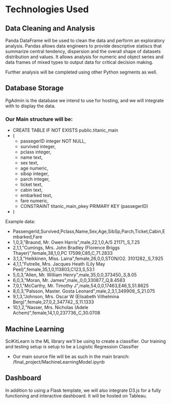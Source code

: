 # Technologies Used
## Data Cleaning and Analysis
Panda DataFrame will be used to clean the data and perform an exploratory analysis. Pandas allows data engineers to provide descriptive statiscs that summarize central tendency, dispersion and the overall shape of datasets distribution and values.  It allows analysis for numeric and object series and data frames of mixed types to output data for critical decision making.  

Further analysis will be completed using other Python segments as well. 
   

## Database Storage
PgAdmin is the database we intend to use for hosting, and we will integrate with to display the data.

### Our Main structure will be:

- CREATE TABLE IF NOT EXISTS public.titanic_main
- (
    - passegerID integer NOT NULL,
    - survived integer,
    - pclass integer,
    - name text,
    - sex text,
    - age numeric,
    - sibsp integer,
    - parch integer,
    - ticket text,
    - cabin text,
    - embarked text,
    - fare numeric,
    - CONSTRAINT titanic_main_pkey PRIMARY KEY (passegerID)
- )

Example data:

- PassengerId,Survived,Pclass,Name,Sex,Age,SibSp,Parch,Ticket,Cabin,Embarked,Fare
- 1,0,3,"Braund, Mr. Owen Harris",male,22,1,0,A/5 21171,,S,7.25
- 2,1,1,"Cumings, Mrs. John Bradley (Florence Briggs Thayer)",female,38,1,0,PC 17599,C85,C,71.2833
- 3,1,3,"Heikkinen, Miss. Laina",female,26,0,0,STON/O2. 3101282,,S,7.925
- 4,1,1,"Futrelle, Mrs. Jacques Heath (Lily May Peel)",female,35,1,0,113803,C123,S,53.1
- 5,0,3,"Allen, Mr. William Henry",male,35,0,0,373450,,S,8.05
- 6,0,3,"Moran, Mr. James",male,,0,0,330877,,Q,8.4583
- 7,0,1,"McCarthy, Mr. Timothy J",male,54,0,0,17463,E46,S,51.8625
- 8,0,3,"Palsson, Master. Gosta Leonard",male,2,3,1,349909,,S,21.075
- 9,1,3,"Johnson, Mrs. Oscar W (Elisabeth Vilhelmina Berg)",female,27,0,2,347742,,S,11.1333
- 10,1,2,"Nasser, Mrs. Nicholas (Adele Achem)",female,14,1,0,237736,,C,30.0708



## Machine Learning
SciKitLearn is the ML library we'll be using to create a classifier. Our training and testing setup is setup to be a Logistic Regression Classifier 

- Our main source file will be as such in the main branch:
    /final_project/MachineLearningModel.ipynb

## Dashboard
In addition to using a Flask template, we will also integrate D3.js for a fully functioning and interactive dashboard. It will be hosted on Tableau.
